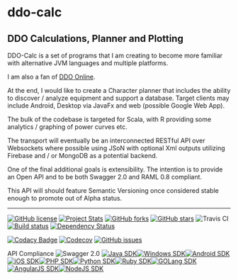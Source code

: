 # ddo-calc

## DDO Calculations, Planner and Plotting


DDO-Calc is a set of programs that I am creating to become more familiar with alternative JVM languages and multiple platforms.

I am also a fan of [DDO Online](http://www.ddo.com).

At the end, I would like to create a Character planner that includes the ability to discover / analyze equipment and support a database.  Target clients may include Android, Desktop via JavaFx and web (possible Google Web App).

The bulk of the codebase is targeted for Scala, with R providing some analytics / graphing of power curves etc.

The transport will eventually be an interconnected RESTful API over Websockets where possible using JSoN with optional Xml outputs utilizing Firebase and / or MongoDB as a potential backend.

One of the final additional goals is extensibility.  The intention is to provide an Open API and to be both Swagger 2.0 and RAML 0.8 compliant.

This API will should feature Semantic Versioning once considered stable enough to promote out of Alpha status.

- - -
[![GitHub license](https://img.shields.io/badge/license-Apache%202-blue.svg?style=plastic)](https://raw.githubusercontent.com/adarro/ddo-calc/master/LICENSE) [![Project Stats](https://www.openhub.net/p/ddo-calc/widgets/project_thin_badge?format=gif&amp;ref=Thin+badge)](https://www.openhub.net/p/ddo-calc) [![GitHub forks](https://img.shields.io/github/forks/adarro/ddo-calc.svg?style=plastic)](https://github.com/adarro/ddo-calc/network) [![GitHub stars](https://img.shields.io/github/stars/adarro/ddo-calc.svg?style=plastic)](https://github.com/adarro/ddo-calc/stargazers)
![Travis CI](https://travis-ci.org/adarro/ddo-calc.svg?branch=master)  [![Build status](https://ci.appveyor.com/api/projects/status/pnp0ghiwcu2lpkft?svg=true)](https://ci.appveyor.com/project/adarro/ddo-calc) [![Dependency Status](https://www.versioneye.com/user/projects/57619b8914dde40011c41cbf/badge.svg?style=plastic)](https://www.versioneye.com/user/projects/57619b8914dde40011c41cbf)

[![Codacy Badge](https://api.codacy.com/project/badge/grade/2a569860b46048d3b84f2f6ecd0eaf2b)](https://www.codacy.com/app/adarro/ddo-calc) [![Codecov](https://img.shields.io/codecov/c/github/adarro/ddo-calc.svg?maxAge=2592000?style=plastic)](https://codecov.io/github/adarro/ddo-calc) [![GitHub issues](https://img.shields.io/github/issues/adarro/ddo-calc.svg?style=plastic)](https://github.com/adarro/ddo-calc/issues)

API Compliance ![Swagger 2.0](http://online.swagger.io/validator?url=https://raw.githubusercontent.com/adarro/ddo-calc/master/swagger.yaml)
[![Java SDK](https://apimatic.io/apiarydocs/image?template=java)](https://apimatic.io/apiarydocs/sdk?template=java&token=NTc2Nzc0NDVhMDE5ZTExY2E4MzQ1ZWY1&apiid=truthencode)[![Windows SDK](https://apimatic.io/apiarydocs/image?template=windows)](https://apimatic.io/apiarydocs/sdk?template=windows&token=NTc2Nzc0NDVhMDE5ZTExY2E4MzQ1ZWY1&apiid=truthencode)[![Android SDK](https://apimatic.io/apiarydocs/image?template=android)](https://apimatic.io/apiarydocs/sdk?template=android&token=NTc2Nzc0NDVhMDE5ZTExY2E4MzQ1ZWY1&apiid=truthencode)[![iOS SDK](https://apimatic.io/apiarydocs/image?template=ios)](https://apimatic.io/apiarydocs/sdk?template=ios&token=NTc2Nzc0NDVhMDE5ZTExY2E4MzQ1ZWY1&apiid=truthencode)[![PHP SDK](https://apimatic.io/apiarydocs/image?template=php)](https://apimatic.io/apiarydocs/sdk?template=php&token=NTc2Nzc0NDVhMDE5ZTExY2E4MzQ1ZWY1&apiid=truthencode)[![Python SDK](https://apimatic.io/apiarydocs/image?template=python)](https://apimatic.io/apiarydocs/sdk?template=python&token=NTc2Nzc0NDVhMDE5ZTExY2E4MzQ1ZWY1&apiid=truthencode)[![Ruby SDK](https://apimatic.io/apiarydocs/image?template=ruby)](https://apimatic.io/apiarydocs/sdk?template=ruby&token=NTc2Nzc0NDVhMDE5ZTExY2E4MzQ1ZWY1&apiid=truthencode)[![GOLang SDK](https://apimatic.io/apiarydocs/image?template=golang)](https://apimatic.io/apiarydocs/sdk?template=golang&token=NTc2Nzc0NDVhMDE5ZTExY2E4MzQ1ZWY1&apiid=truthencode)[![AngularJS SDK](https://apimatic.io/apiarydocs/image?template=angularjs)](https://apimatic.io/apiarydocs/sdk?template=angularjs&token=NTc2Nzc0NDVhMDE5ZTExY2E4MzQ1ZWY1&apiid=truthencode)[![NodeJS SDK](https://apimatic.io/apiarydocs/image?template=nodejs)](https://apimatic.io/apiarydocs/sdk?template=nodejs&token=NTc2Nzc0NDVhMDE5ZTExY2E4MzQ1ZWY1&apiid=truthencode)


